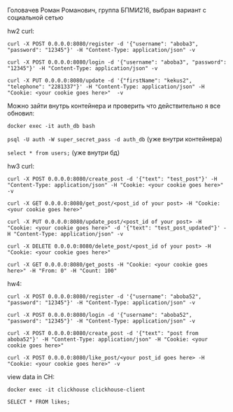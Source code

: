 Головачев Роман Романович, группа БПМИ216, выбран вариант с социальной сетью

hw2 curl:

`
curl -X POST 0.0.0.0:8080/register -d '{"username": "aboba3", "password": "12345"}' -H "Content-Type: application/json" -v
`

`
curl -X POST 0.0.0.0:8080/login -d '{"username": "aboba3", "password": "12345"}' -H "Content-Type: application/json" -v
`

`
curl -X PUT 0.0.0.0:8080/update -d '{"firstName": "kekus2", "telephone": "2281337"}' -H "Content-Type: application/json" -H "Cookie: <your cookie goes here>"  -v
`

Можно зайти внутрь контейнера и проверить что действительно я все обновил:

`docker exec -it auth_db bash`

`psql -U auth -W super_secret_pass -d auth_db` (уже внутри контейнера)

`select * from users;` (уже внутри бд)

hw3 curl:

`
curl -X POST 0.0.0.0:8080/create_post -d '{"text": "test_post"}' -H "Content-Type: application/json" -H "Cookie: <your cookie goes here>"  -v
`

`
curl -X GET 0.0.0.0:8080/get_post/<post_id of your post> -H "Cookie: <your cookie goes here>"
`

`
curl -X PUT 0.0.0.0:8080/update_post/<post_id of your post> -H "Cookie: <your cookie goes here>" -d '{"text": "test_post_updated"}' -H "Content-Type: application/json" -v
`

`
curl -X DELETE 0.0.0.0:8080/delete_post/<post_id of your post> -H "Cookie: <your cookie goes here>"
`

`
curl -X GET 0.0.0.0:8080/get_posts -H "Cookie: <your cookie goes here>" -H "From: 0" -H "Count: 100"
`

hw4:

`
curl -X POST 0.0.0.0:8080/register -d '{"username": "aboba52", "password": "12345"}' -H "Content-Type: application/json" -v
`

`
curl -X POST 0.0.0.0:8080/login -d '{"username": "aboba52", "password": "12345"}' -H "Content-Type: application/json" -v
`

`
curl -X POST 0.0.0.0:8080/create_post -d '{"text": "post from aboba52"}' -H "Content-Type: application/json" -H "Cookie: <your cookie goes here>"
`

`
curl -X POST 0.0.0.0:8080/like_post/<your post_id goes here> -H "Cookie: <your cookie goes here>" -v
`

view data in CH:

`
docker exec -it clickhouse clickhouse-client
`

`
SELECT * FROM likes;
`
